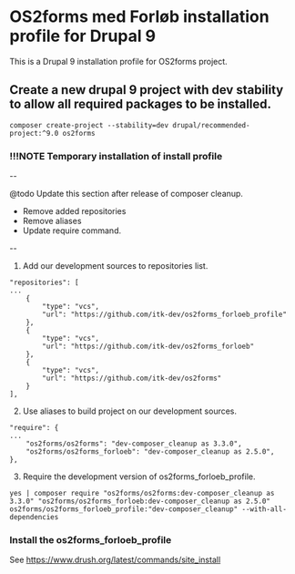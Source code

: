 # OS2forms med Forløb installation profile for Drupal 9

This is a Drupal 9 installation profile for OS2forms project.

## Create a new drupal 9 project with dev stability to allow all required packages to be installed.
```
composer create-project --stability=dev drupal/recommended-project:^9.0 os2forms
```

### !!!NOTE Temporary installation of install profile

--

@todo Update this section after release of composer cleanup.
- Remove added repositories
- Remove aliases
- Update require command.

--

1) Add our development sources to repositories list.
```
"repositories": [
...
    {
        "type": "vcs",
        "url": "https://github.com/itk-dev/os2forms_forloeb_profile"
    },
    {
        "type": "vcs",
        "url": "https://github.com/itk-dev/os2forms_forloeb"
    },
    {
        "type": "vcs",
        "url": "https://github.com/itk-dev/os2forms"
    }
],
```

2) Use aliases to build project on our development sources.
```
"require": {
...
    "os2forms/os2forms": "dev-composer_cleanup as 3.3.0",
    "os2forms/os2forms_forloeb": "dev-composer_cleanup as 2.5.0",
},
```

3) Require the development version of os2forms_forloeb_profile.
```
yes | composer require "os2forms/os2forms:dev-composer_cleanup as 3.3.0" "os2forms/os2forms_forloeb:dev-composer_cleanup as 2.5.0" os2forms/os2forms_forloeb_profile:"dev-composer_cleanup" --with-all-dependencies
```

### Install the os2forms_forloeb_profile
See https://www.drush.org/latest/commands/site_install
